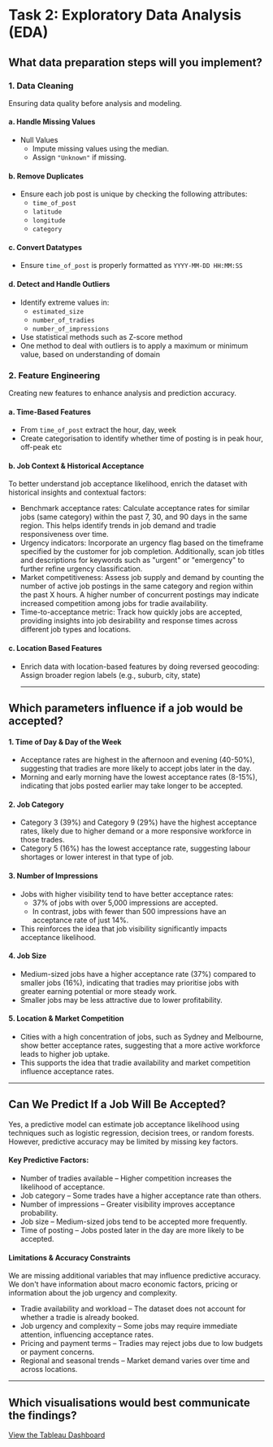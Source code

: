 # Task 2: Exploratory Data Analysis (EDA)

## What data preparation steps will you implement?

### 1. Data Cleaning

Ensuring data quality before analysis and modeling.

#### a. Handle Missing Values
- Null Values
  - Impute missing values using the median.  
  - Assign `"Unknown"` if missing.  

#### b. Remove Duplicates
- Ensure each job post is unique by checking the following attributes:
  - `time_of_post`
  - `latitude`
  - `longitude`
  - `category`

#### c. Convert Datatypes
- Ensure `time_of_post` is properly formatted as `YYYY-MM-DD HH:MM:SS`

#### d. Detect and Handle Outliers
- Identify extreme values in:
  - `estimated_size`
  - `number_of_tradies`
  - `number_of_impressions`
- Use statistical methods such as Z-score method
- One method to deal with outliers is to apply a maximum or minimum value, based on understanding of domain

### 2. Feature Engineering

Creating new features to enhance analysis and prediction accuracy.

#### a. Time-Based Features
- From `time_of_post` extract the hour, day, week 
- Create categorisation to identify whether time of posting is in peak hour, off-peak etc

#### b. Job Context & Historical Acceptance
To better understand job acceptance likelihood, enrich the dataset with historical insights and contextual factors:
- Benchmark acceptance rates: Calculate acceptance rates for similar jobs (same category) within the past 7, 30, and 90 days in the same region. This helps identify trends in job demand and tradie responsiveness over time.
- Urgency indicators: Incorporate an urgency flag based on the timeframe specified by the customer for job completion. Additionally, scan job titles and descriptions for keywords such as "urgent" or "emergency" to further refine urgency classification.
- Market competitiveness: Assess job supply and demand by counting the number of active job postings in the same category and region within the past X hours. A higher number of concurrent postings may indicate increased competition among jobs for tradie availability.
- Time-to-acceptance metric: Track how quickly jobs are accepted, providing insights into job desirability and response times across different job types and locations.


#### c. Location Based Features
- Enrich data with location-based features by doing reversed geocoding: Assign broader region labels (e.g., suburb, city, state)

  ---

## Which parameters influence if a job would be accepted?

#### 1. Time of Day & Day of the Week  
- Acceptance rates are highest in the afternoon and evening (40-50%), suggesting that tradies are more likely to accept jobs later in the day.  
- Morning and early morning have the lowest acceptance rates (8-15%), indicating that jobs posted earlier may take longer to be accepted.

#### 2. Job Category  
- Category 3 (39%) and Category 9 (29%) have the highest acceptance rates, likely due to higher demand or a more responsive workforce in those trades.  
- Category 5 (16%) has the lowest acceptance rate, suggesting labour shortages or lower interest in that type of job.

#### 3. Number of Impressions  
- Jobs with higher visibility tend to have better acceptance rates:  
  - 37% of jobs with over 5,000 impressions are accepted.  
  - In contrast, jobs with fewer than 500 impressions have an acceptance rate of just 14%.  
- This reinforces the idea that job visibility significantly impacts acceptance likelihood.

#### 4. Job Size  
- Medium-sized jobs have a higher acceptance rate (37%) compared to smaller jobs (16%), indicating that tradies may prioritise jobs with greater earning potential or more steady work.  
- Smaller jobs may be less attractive due to lower profitability.

#### 5. Location & Market Competition  
- Cities with a high concentration of jobs, such as Sydney and Melbourne, show better acceptance rates, suggesting that a more active workforce leads to higher job uptake.  
- This supports the idea that tradie availability and market competition influence acceptance rates.

---

## Can We Predict If a Job Will Be Accepted?

Yes, a predictive model can estimate job acceptance likelihood using techniques such as logistic regression, decision trees, or random forests. However, predictive accuracy may be limited by missing key factors.

#### Key Predictive Factors:
- Number of tradies available – Higher competition increases the likelihood of acceptance.  
- Job category – Some trades have a higher acceptance rate than others.  
- Number of impressions – Greater visibility improves acceptance probability.  
- Job size – Medium-sized jobs tend to be accepted more frequently.  
- Time of posting – Jobs posted later in the day are more likely to be accepted.


####  Limitations & Accuracy Constraints
We are missing additional variables that may influence predictive accuracy. We don't have information about macro economic factors, pricing or information about the job urgency and complexity.
- Tradie availability and workload – The dataset does not account for whether a tradie is already booked.
- Job urgency and complexity – Some jobs may require immediate attention, influencing acceptance rates.
- Pricing and payment terms – Tradies may reject jobs due to low budgets or payment concerns.
- Regional and seasonal trends – Market demand varies over time and across locations.


-----
## Which visualisations would best communicate the findings?
[View the Tableau Dashboard](https://public.tableau.com/views/HiPagesExploratoryDataAnalysis/HighPagesAcceptanceRateInfluences?:language=en-US&:sid=&:redirect=auth&:display_count=n&:origin=viz_share_link)



